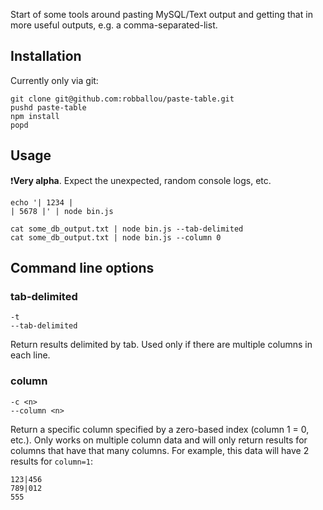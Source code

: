 Start of some tools around pasting MySQL/Text output and getting that in more useful outputs, e.g. a comma-separated-list.

## Installation

Currently only via git:

```
git clone git@github.com:robballou/paste-table.git
pushd paste-table
npm install
popd
```

## Usage

❗**Very alpha**. Expect the unexpected, random console logs, etc.

```
echo '| 1234 |
| 5678 |' | node bin.js

cat some_db_output.txt | node bin.js --tab-delimited
cat some_db_output.txt | node bin.js --column 0
```

## Command line options

### tab-delimited

`-t`  
`--tab-delimited`

Return results delimited by tab. Used only if there are multiple columns in each
line.

### column

`-c <n>`  
`--column <n>`

Return a specific column specified by a zero-based index (column 1 = 0, etc.).
Only works on multiple column data and will only return results for columns
that have that many columns. For example, this data will have 2 results for `column=1`:

```
123|456
789|012
555
```
